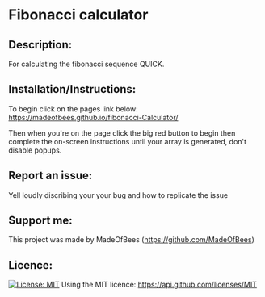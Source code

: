 # Fibonacci calculator 

    
## Description: 
 For calculating the fibonacci sequence QUICK. 


## Installation/Instructions: 
 To begin click on the pages link below: 
 https://madeofbees.github.io/fibonacci-Calculator/
 
 Then when you're on the page click the big red button to begin then complete the on-screen instructions until your array is generated, don't disable popups. 
  

    
## Report an issue: 
 Yell loudly discribing your your bug and how to replicate the issue
    
## Support me: 
 This project was made by MadeOfBees (https://github.com/MadeOfBees)

    
## Licence: 
 [![License: MIT](https://img.shields.io/badge/License-MIT-yellow.svg)](https://opensource.org/licenses/MIT)
 Using the MIT licence: https://api.github.com/licenses/MIT 
